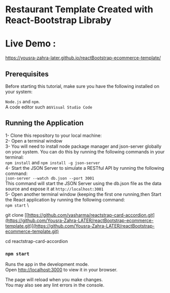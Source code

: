 # Restaurant Template Created with React-Bootstrap Libraby


# Live Demo :
https://yousra-zahra-later.github.io/reactBootstrap-ecommerce-template/

## Prerequisites
Before starting this tutorial, make sure you have the following installed on your system:

`Node.js` and `npm`.\
A code editor such as`Visual Studio Code` 

## Running the Application
1- Clone this repository to your local machine: \
2- Open a terminal window \
3- You will need to install node package manager and json-server globally on your system. You can do this by running the following commands in your terminal: \
`npm install` and  `npm install -g json-server` \
4- Start the JSON Server to simulate a RESTful API by running the following command:\
`json-server --watch db.json --port 3001`\
This command will start the JSON Server using the db.json file as the data source and expose it at `http://localhost:3001`\
5- Open another terminal window (keeping the first one running,then Start the React application by running the following command: \
 `npm start` \
 

git clone [[https://github.com/yasharma/reactstrap-card-accordion.git](https://github.com/Yousra-Zahra-LATER/reactBootstrap-ecommerce-template.git)](https://github.com/Yousra-Zahra-LATER/reactBootstrap-ecommerce-template.git)


cd reactstrap-card-accordion

### `npm start`

Runs the app in the development mode.\
Open [http://localhost:3000](http://localhost:3000) to view it in your browser.

The page will reload when you make changes.\
You may also see any lint errors in the console.


